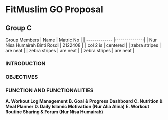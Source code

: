 # FitMuslim GO Proposal
## Group C
Group Members
| Name     | Matric No       |
| ------------- |:-------------:|
| Nur Nisa Humairah Binti Rosdi     | 2122408 |
| col 2 is      | centered      | 
| zebra stripes | are neat      |
| zebra stripes | are neat      |
| zebra stripes | are neat      |

### INTRODUCTION

### OBJECTIVES

### FUNCTION AND FUNCTIONALITIES
**A. Workout Log Management**
**B. Goal & Progress Dashboard**
**C. Nutrition & Meal Planner**
**D. Daily Islamic Motivation (Nur Alia Alina)**
**E. Workout Routine Sharing & Forum (Nur Nisa Humairah)**
